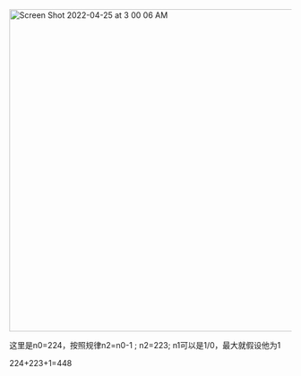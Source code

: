 <img width="576" alt="Screen Shot 2022-04-25 at 3 00 06 AM" src="https://user-images.githubusercontent.com/59748598/165067126-845a8bfc-59f3-4dfa-a4fa-03a6b4016ef7.png">

这里是n0=224，按照规律n2=n0-1 ; n2=223; n1可以是1/0，最大就假设他为1

224+223+1=448




